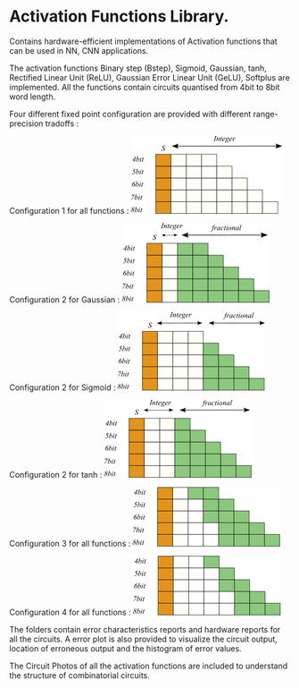 # Activation Functions Library.

Contains hardware-efficient implementations of Activation functions that can be used in NN, CNN applications.

The activation functions Binary step (Bstep), Sigmoid, Gaussian, tanh, Rectified Linear Unit (ReLU), Gaussian Error Linear Unit (GeLU), Softplus are implemented. All the functions contain circuits quantised from 4bit to 8bit word length.

Four different fixed point configuration are provided with different range-precision tradoffs : 

Configuration 1 for all functions :
![plot](./images/config1.png)

Configuration 2 for Gaussian :
![plot](./images/config2gaussian.png)

Configuration 2 for Sigmoid :
![plot](./images/config2Sigmoid.png)

Configuration 2 for tanh :
![plot](./images/config2tanh.png)

Configuration 3 for all functions :
![plot](./images/config3.png)

Configuration 4 for all functions :
![plot](./images/config4.png)

The folders contain error characteristics reports and hardware reports for all the circuits. A error plot is also provided to visualize the circuit output, location of erroneous output and the histogram of error values.

The Circuit Photos of all the activation functions are included to understand the structure of combinatorial circuits.


